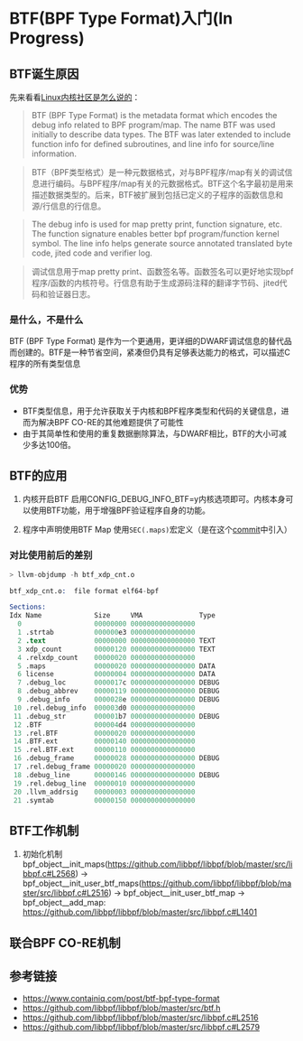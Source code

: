 # BTF(BPF Type Format)入门(In Progress)

## BTF诞生原因
先来看看[Linux内核社区是怎么说的](https://www.kernel.org/doc/html/latest/bpf/btf.html)：

> BTF (BPF Type Format) is the metadata format which encodes the debug info
related to BPF program/map. The name BTF was used initially to describe data
types. The BTF was later extended to include function info for defined
subroutines, and line info for source/line information.

> BTF（BPF类型格式）是一种元数据格式，对与BPF程序/map有关的调试信息进行编码。与BPF程序/map有关的元数据格式。BTF这个名字最初是用来描述数据类型的。后来，BTF被扩展到包括已定义的子程序的函数信息和源/行信息的行信息。

> The debug info is used for map pretty print, function signature, etc. The function signature enables better bpf program/function kernel symbol. The line info helps generate source annotated translated byte code, jited code and verifier log.

> 调试信息用于map pretty print、函数签名等。函数签名可以更好地实现bpf程序/函数的内核符号。行信息有助于生成源码注释的翻译字节码、jited代码和验证器日志。

### 是什么，不是什么
BTF (BPF Type Format) 是作为一个更通用，更详细的DWARF调试信息的替代品而创建的。BTF是一种节省空间，紧凑但仍具有足够表达能力的格式，可以描述C程序的所有类型信息
### 优势
- BTF类型信息，用于允许获取关于内核和BPF程序类型和代码的关键信息，进而为解决BPF CO-RE的其他难题提供了可能性
- 由于其简单性和使用的重复数据删除算法，与DWARF相比，BTF的大小可减少多达100倍。

## BTF的应用
1. 内核开启BTF
    启用CONFIG_DEBUG_INFO_BTF=y内核选项即可。内核本身可以使用BTF功能，用于增强BPF验证程序自身的功能。

2. 程序中声明使用BTF Map
    使用`SEC(.maps)`宏定义（是在这个[commit](https://github.com/libbpf/libbpf/commit/ec13b303499c881496116881784883c9e44e436b)中引入）

### 对比使用前后的差别

```s
> llvm-objdump -h btf_xdp_cnt.o 

btf_xdp_cnt.o:  file format elf64-bpf

Sections:
Idx Name             Size     VMA              Type
  0                  00000000 0000000000000000 
  1 .strtab          000000e3 0000000000000000 
  2 .text            00000000 0000000000000000 TEXT
  3 xdp_count        00000120 0000000000000000 TEXT
  4 .relxdp_count    00000020 0000000000000000 
  5 .maps            00000020 0000000000000000 DATA
  6 license          00000004 0000000000000000 DATA
  7 .debug_loc       0000017c 0000000000000000 DEBUG
  8 .debug_abbrev    00000119 0000000000000000 DEBUG
  9 .debug_info      0000028e 0000000000000000 DEBUG
 10 .rel.debug_info  000003d0 0000000000000000 
 11 .debug_str       000001b7 0000000000000000 DEBUG
 12 .BTF             000004d4 0000000000000000 
 13 .rel.BTF         00000020 0000000000000000 
 14 .BTF.ext         00000140 0000000000000000 
 15 .rel.BTF.ext     00000110 0000000000000000 
 16 .debug_frame     00000028 0000000000000000 DEBUG
 17 .rel.debug_frame 00000020 0000000000000000 
 18 .debug_line      00000146 0000000000000000 DEBUG
 19 .rel.debug_line  00000010 0000000000000000 
 20 .llvm_addrsig    00000003 0000000000000000 
 21 .symtab          00000150 0000000000000000
```

## BTF工作机制

1. 初始化机制
bpf_object__init_maps(https://github.com/libbpf/libbpf/blob/master/src/libbpf.c#L2568) -> 
bpf_object__init_user_btf_maps(https://github.com/libbpf/libbpf/blob/master/src/libbpf.c#L2516) -> 
bpf_object__init_user_btf_map ->
bpf_object__add_map: https://github.com/libbpf/libbpf/blob/master/src/libbpf.c#L1401 


## 联合BPF CO-RE机制

## 参考链接
- https://www.containiq.com/post/btf-bpf-type-format
- https://github.com/libbpf/libbpf/blob/master/src/btf.h 
- https://github.com/libbpf/libbpf/blob/master/src/libbpf.c#L2516
- https://github.com/libbpf/libbpf/blob/master/src/libbpf.c#L2579